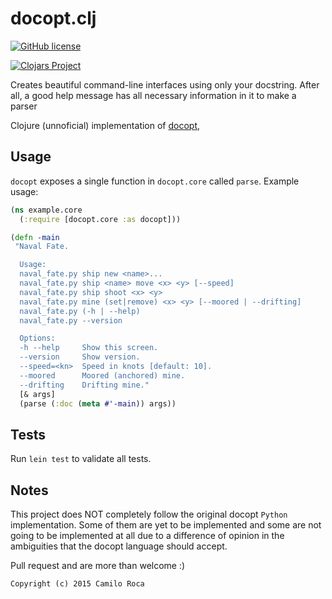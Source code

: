# docopt.clj
[![GitHub license](https://img.shields.io/github/license/mashape/apistatus.svg?style=plastic)](https://github.com/carocad/docopt.cluno/blob/master/LICENSE)

[![Clojars Project](http://clojars.org/org.clojars.carocad/docopt/latest-version.svg)](http://clojars.org/org.clojars.carocad/docopt)

Creates beautiful command-line interfaces using only your docstring. After all, a good help message has all necessary information in it to make a parser

Clojure (unnoficial) implementation of [docopt](http://docopt.org/),

## Usage
`docopt` exposes a single function in `docopt.core` called `parse`. Example usage:

``` clojure
(ns example.core
  (:require [docopt.core :as docopt]))

(defn -main
 "Naval Fate.

  Usage:
  naval_fate.py ship new <name>...
  naval_fate.py ship <name> move <x> <y> [--speed]
  naval_fate.py ship shoot <x> <y>
  naval_fate.py mine (set|remove) <x> <y> [--moored | --drifting]
  naval_fate.py (-h | --help)
  naval_fate.py --version

  Options:
  -h --help     Show this screen.
  --version     Show version.
  --speed=<kn>  Speed in knots [default: 10].
  --moored      Moored (anchored) mine.
  --drifting    Drifting mine."
  [& args]
  (parse (:doc (meta #'-main)) args))
```

## Tests
Run `lein test` to validate all tests.

## Notes
This project does NOT completely follow the original docopt `Python`
implementation. Some of them are yet to be implemented and some are not
going to be implemented at all due to a difference of opinion in the
ambiguities that the docopt language should accept.

Pull request and are more than welcome :)

`Copyright (c) 2015 Camilo Roca`
